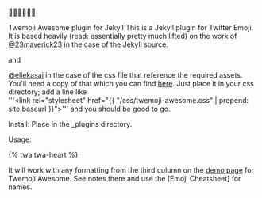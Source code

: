:beer::beer::beer::beer::beer::beer:

Twemoji Awesome plugin for Jekyll
This is a Jekyll plugin for Twitter Emoji. It is based heavily 
(read: essentially pretty much lifted) 
on the work of 
[@23maverick23](https://github.com/23maverick23) in the case of the Jekyll source.

and 

[@ellekasai](https://github.com/ellekasai) in the case of the css file that reference the required assets.
You'll need a copy of that which you can find [here](https://github.com/ellekasai/twemoji-awesome). Just place it in your css directory;
add a line like     
'''<link rel="stylesheet" href="{{ "/css/twemoji-awesome.css" | prepend: site.baseurl }}">'''
and you should be good to go.

Install: Place in the _plugins directory. 

Usage:

{% twa twa-heart %}

It will work with any formatting from the third column on the [demo page](http://ellekasai.github.io/twemoji-awesome/) for Twemoji Awesome. See notes there and use the [Emoji Cheatsheet] for names.
  

